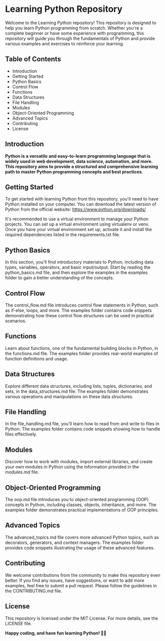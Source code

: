 # Learning Python Repository
Welcome to the Learning Python repository! This repository is designed to help you learn Python programming from scratch. Whether you're a complete beginner or have some experience with programming, this repository will guide you through the fundamentals of Python and provide various examples and exercises to reinforce your learning.

## Table of Contents
* Introduction
* Getting Started
* Python Basics
* Control Flow
* Functions
* Data Structures
* File Handling
* Modules
* Object-Oriented Programming
* Advanced Topics
* Contributing
* License

## Introduction
**Python is a versatile and easy-to-learn programming language that is widely used in web development, data science, automation, and more. This repository aims to provide a structured and comprehensive learning path to master Python programming concepts and best practices**.

## Getting Started
To get started with learning Python from this repository, you'll need to have Python installed on your computer. You can download the latest version of Python from the official website: https://www.python.org/downloads/

It's recommended to use a virtual environment to manage your Python projects. You can set up a virtual environment using virtualenv or venv. Once you have your virtual environment set up, activate it and install the required dependencies listed in the requirements.txt file.

## Python Basics
In this section, you'll find introductory materials to Python, including data types, variables, operators, and basic input/output. Start by reading the python_basics.md file, and then explore the examples in the examples folder to gain a better understanding of the concepts.

## Control Flow
The control_flow.md file introduces control flow statements in Python, such as if-else, loops, and more. The examples folder contains code snippets demonstrating how these control flow structures can be used in practical scenarios.

## Functions
Learn about functions, one of the fundamental building blocks in Python, in the functions.md file. The examples folder provides real-world examples of function definitions and usage.

## Data Structures
Explore different data structures, including lists, tuples, dictionaries, and sets, in the data_structures.md file. The examples folder demonstrates various operations and manipulations on these data structures.

## File Handling
In the file_handling.md file, you'll learn how to read from and write to files in Python. The examples folder contains code snippets showing how to handle files effectively.

## Modules
Discover how to work with modules, import external libraries, and create your own modules in Python using the information provided in the modules.md file.

## Object-Oriented Programming
The oop.md file introduces you to object-oriented programming (OOP) concepts in Python, including classes, objects, inheritance, and more. The examples folder demonstrates practical implementations of OOP principles.

## Advanced Topics
The advanced_topics.md file covers more advanced Python topics, such as decorators, generators, and context managers. The examples folder provides code snippets illustrating the usage of these advanced features.

## Contributing
We welcome contributions from the community to make this repository even better. If you find any issues, have suggestions, or want to add more examples, feel free to submit a pull request. Please follow the guidelines in the CONTRIBUTING.md file.

## License
This repository is licensed under the MIT License. For more details, see the LICENSE file.

**Happy coding, and have fun learning Python! 🚀🐍**



